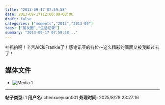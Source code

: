 ```yaml
---
title: "2013-09-17 07:59:58"
date: 2013-09-17T12:00:00+08:00
draft: false
categories: ["moments","2013","2013-09"]
tags: ["朋友圈","生活记录"]
summary: "2013-09-17 07:59:58..."
---
```


神抓拍啊！辛苦AK和Frankie了！感谢诺亚的各位〜这么精彩的画面又被我断过去了！

## 媒体文件

- ![Media 1](/Moments/photos/2013-09-17/201309170759580.jpg)

---

**帖子类型:** 1
**用户名:** chenxueyuan001
**处理时间:** 2025/8/28 23:27:16
